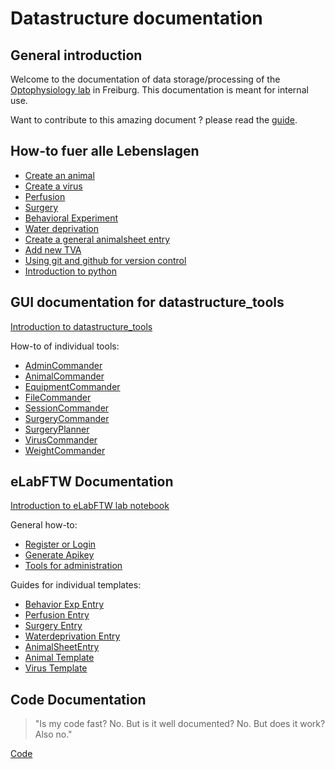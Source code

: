 # Datastructure documentation
## General introduction
Welcome to the documentation of data storage/processing of the [Optophysiology lab](https://www.optophysiology.uni-freiburg.de/) in Freiburg.
This documentation is meant for internal use.

Want to contribute to this amazing document ? please read the [guide](DocumentationTutorial.md).

## How-to fuer alle Lebenslagen
- [Create an animal](combinatory_howto/animalcreation.md)
- [Create a virus](combinatory_howto/viruscreation.md)
- [Perfusion](combinatory_howto/animalperfusion.md)
- [Surgery](combinatory_howto/surgery_entry.md)
- [Behavioral Experiment](combinatory_howto/behavioral_experiment.md)
- [Water deprivation](combinatory_howto/water_deprivation.md)
- [Create a general animalsheet entry](combinatory_howto/animalsheetentry.md)
- [Add new TVA](combinatory_howto/tva.md)
- [Using git and github for version control](gui_documentation/github.md)
- [Introduction to python](DB_documentation/python.md)

## GUI documentation for datastructure_tools
[Introduction to datastructure_tools](gui_documentation/general.md)

How-to of individual tools:
- [AdminCommander](gui_documentation/AdminCommander.md)
- [AnimalCommander](gui_documentation/AnimalCommander.md)
- [EquipmentCommander](gui_documentation/EquipmentCommander.md)
- [FileCommander](gui_documentation/FileCommander.md)
- [SessionCommander](gui_documentation/SessionCommander.md)
- [SurgeryCommander](gui_documentation/SurgeryCommander.md)
- [SurgeryPlanner](gui_documentation/SurgeryPlanner.md)
- [VirusCommander](gui_documentation/VirusCommander.md)
- [WeightCommander](gui_documentation/WeightCommander.md)


## eLabFTW Documentation
[Introduction to eLabFTW lab notebook](eLabFTW_documentation/general_elabftw.md)

General how-to:
- [Register or Login](eLabFTW_documentation/register_login.md)
- [Generate Apikey](eLabFTW_documentation/generate_apikey.md)
- [Tools for administration](eLabFTW_documentation/administration_tools.md)

Guides for individual templates:
- [Behavior Exp Entry](eLabFTW_documentation/experiment_behavior.md)
- [Perfusion Entry](eLabFTW_documentation/experiment_perfusion.md)
- [Surgery Entry](eLabFTW_documentation/experiment_surgery.md)
- [Waterdeprivation Entry](eLabFTW_documentation/experiment_waterdep.md)
- [AnimalSheetEntry](eLabFTW_documentation/experiment_animalsheet.md)
- [Animal Template](eLabFTW_documentation/resource_animal.md)
- [Virus Template](eLabFTW_documentation/resource_virus.md)

## Code Documentation
>"Is my code fast? No. But is it well documented? No. But does it work? Also no."

[Code](code_documentation/code_index.md)